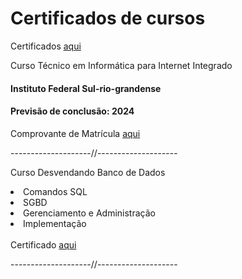 # Certificados de cursos

Certificados <a href="https://drive.google.com/drive/folders/1XY3ewq-zKanyI1XjKBd7_7qcl2Pxjnhr?usp=share_link"> aqui </a>

Curso Técnico em Informática para Internet Integrado

<h4>Instituto Federal Sul-rio-grandense</h4>

<h4>Previsão de conclusão: 2024</h4>

Comprovante de Matrícula <a href="https://docs.google.com/document/d/1V-KKUZG-tpFsYPs3ph_9zjeToVUoTW39u1h6UQqcRWM/edit?usp=sharing"> aqui </a>

<p>
--------------------//--------------------
</p>

Curso Desvendando Banco de Dados
<br>
<li>Comandos SQL</li>
<li>SGBD</li>
<li>Gerenciamento e Administração</li>
<li>Implementação</li>
<br>
Certificado <a href="https://docs.google.com/document/d/18ng5TMvwCHsQkWc7LoGQruJzndEVSUejmwOw8W1PD3k/edit?usp=sharing"> aqui </a>

<p>
--------------------//--------------------
</p>
